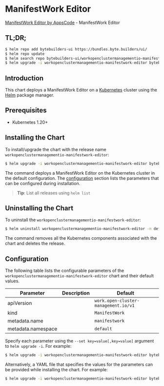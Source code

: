 # ManifestWork Editor

[ManifestWork Editor by AppsCode](https://byte.builders) - ManifestWork Editor

## TL;DR;

```bash
$ helm repo add bytebuilders-ui https://bundles.byte.builders/ui/
$ helm repo update
$ helm search repo bytebuilders-ui/workopenclustermanagementio-manifestwork-editor --version=v0.4.18
$ helm upgrade -i workopenclustermanagementio-manifestwork-editor bytebuilders-ui/workopenclustermanagementio-manifestwork-editor -n default --create-namespace --version=v0.4.18
```

## Introduction

This chart deploys a ManifestWork Editor on a [Kubernetes](http://kubernetes.io) cluster using the [Helm](https://helm.sh) package manager.

## Prerequisites

- Kubernetes 1.20+

## Installing the Chart

To install/upgrade the chart with the release name `workopenclustermanagementio-manifestwork-editor`:

```bash
$ helm upgrade -i workopenclustermanagementio-manifestwork-editor bytebuilders-ui/workopenclustermanagementio-manifestwork-editor -n default --create-namespace --version=v0.4.18
```

The command deploys a ManifestWork Editor on the Kubernetes cluster in the default configuration. The [configuration](#configuration) section lists the parameters that can be configured during installation.

> **Tip**: List all releases using `helm list`

## Uninstalling the Chart

To uninstall the `workopenclustermanagementio-manifestwork-editor`:

```bash
$ helm uninstall workopenclustermanagementio-manifestwork-editor -n default
```

The command removes all the Kubernetes components associated with the chart and deletes the release.

## Configuration

The following table lists the configurable parameters of the `workopenclustermanagementio-manifestwork-editor` chart and their default values.

|     Parameter      | Description |                     Default                     |
|--------------------|-------------|-------------------------------------------------|
| apiVersion         |             | <code>work.open-cluster-management.io/v1</code> |
| kind               |             | <code>ManifestWork</code>                       |
| metadata.name      |             | <code>manifestwork</code>                       |
| metadata.namespace |             | <code>default</code>                            |


Specify each parameter using the `--set key=value[,key=value]` argument to `helm upgrade -i`. For example:

```bash
$ helm upgrade -i workopenclustermanagementio-manifestwork-editor bytebuilders-ui/workopenclustermanagementio-manifestwork-editor -n default --create-namespace --version=v0.4.18 --set apiVersion=work.open-cluster-management.io/v1
```

Alternatively, a YAML file that specifies the values for the parameters can be provided while
installing the chart. For example:

```bash
$ helm upgrade -i workopenclustermanagementio-manifestwork-editor bytebuilders-ui/workopenclustermanagementio-manifestwork-editor -n default --create-namespace --version=v0.4.18 --values values.yaml
```
